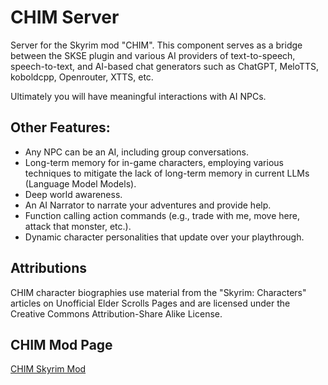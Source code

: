 # CHIM Server

Server for the Skyrim mod "CHIM". This component serves as a bridge between the SKSE plugin and various AI providers of text-to-speech, speech-to-text, and AI-based chat generators such as ChatGPT, MeloTTS, koboldcpp, Openrouter, XTTS, etc.

Ultimately you will have meaningful interactions with AI NPCs. 

## Other Features:
- Any NPC can be an AI, including group conversations.
- Long-term memory for in-game characters, employing various techniques to mitigate the lack of long-term memory in current LLMs (Language Model Models).
- Deep world awareness.
- An AI Narrator to narrate your adventures and provide help.
- Function calling action commands (e.g., trade with me, move here, attack that monster, etc.).
- Dynamic character personalities that update over your playthrough.

## Attributions
CHIM character biographies use material from the "Skyrim: Characters" articles on Unofficial Elder Scrolls Pages and are licensed under the Creative Commons Attribution-Share Alike License.

## CHIM Mod Page
[CHIM Skyrim Mod](https://www.nexusmods.com/skyrimspecialedition/mods/126330)
